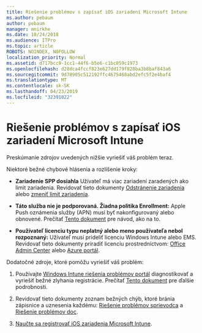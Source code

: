 ```yaml
---
title: Riešenie problémov s zapísať iOS zariadení Microsoft Intune
ms.author: pebaum
author: pebaum
manager: mnirkhe
ms.date: 10/24/2018
ms.audience: ITPro
ms.topic: article
ROBOTS: NOINDEX, NOFOLLOW
localization_priority: Normal
ms.assetid: d717bcc9-1cc1-44f6-b5e6-c1bc059c1973
ms.openlocfilehash: d28dca4fccf823e627dd179f828ba3b8baf843a6
ms.sourcegitcommit: 9d78905c512192ffc4675468abd2efc5f2e4baf4
ms.translationtype: MT
ms.contentlocale: sk-SK
ms.lasthandoff: 04/23/2019
ms.locfileid: "32391022"
---
```

# <a name="troubleshoot-issues-with-enrolling-ios-devices-in-microsoft-intune"></a>Riešenie problémov s zapísať iOS zariadení Microsoft Intune

Preskúmanie zdrojov uvedených nižšie vyriešiť váš problém teraz. 
  
Niektoré bežné chybové hlásenia a rozlíšenie kroky:
  
- **Zariadenie SPP dosiahla** Užívateľ má viac zariadení zaradených ako limit zariadenia. Revidovať tieto dokumenty [Odstránenie zariadenia](https://docs.microsoft.com/intune/devices-wipe) alebo [zmeniť limit zariadenia](https://docs.microsoft.com/intune/enrollment-restrictions-set#set-device-limit-restrictions).
    
- **Táto služba nie je podporovaná. Žiadna politika Enrollment:** Apple Push oznámenia služby (APN) musí byť nakonfigurovaný alebo obnovené. Prečítať [Tento dokument](https://docs.microsoft.com/intune/apple-mdm-push-certificate-get) pre návod, ako na to. 
    
- **Používateľ licenciu typu neplatný alebo meno používateľa nebol rozpoznaný:** Užívateľ musí prideliť licenciu Windows Intune alebo EMS. Revidovať tieto dokumenty priradiť licenciu prostredníctvom: [Office Admin Center](https://docs.microsoft.com/intune/licenses-assign) alebo [Azure portál](https://docs.microsoft.com/azure/active-directory/license-users-groups).
    
Dodatočné zdroje, ktoré pomôžu vyriešiť váš problém:
  
1. Používajte [Windows Intune riešenia problémov portál](https://devicemanagement.microsoft.com/#blade/Microsoft_Intune_DeviceSettings/TroubleshootBlade) diagnostikovať a vyriešiť bežné zlyhania registrácie. Prečítať [Tento dokument](https://docs.microsoft.com/intune/help-desk-operators) pre ďalšie podrobnosti. 
    
2. Revidovať tieto dokumenty zoznam bežných chýb, ktoré bránia zápisnice a uznesenia každému: [Riešenie problémov sprievodca](https://support.microsoft.com/help/4039809/troubleshooting-ios-device-enrollment-in-intune) a [Riešenie problémov doc](https://docs.microsoft.com/intune-classic/troubleshoot/troubleshoot-device-enrollment-in-intune).
    
3. [Naučte sa registrovať iOS zariadenia Microsoft Intune](https://docs.microsoft.com/intune/ios-enroll).
    

